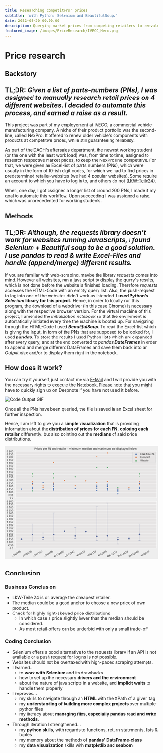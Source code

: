 ```yaml
---
title: Researching competitors' prices
subtitle: 'with Python: Selenium and BeautifulSoup.'
date: 2022-08-30 00:00:00
description: Querying market prices from competing retailers to reevaluate own price positionings.
featured_image: /images/PriceResearch/IVECO_Hero.png
---
```

# Price research
## Backstory
**TL;DR**: *Given a list of parts-numbers (PNs), I was assigned to manually research retail prices on 4 different websites. I decided to automate this process, and earned a raise as a result.*
---
This project was part of my employement at IVECO, a commercial vehicle manufacturing company.
A niche of their product portfolio was the second-line, called NexPro. It offered to renew older vehicle's components with products at competitive prices, while still guaranteeing reliability.

As part of the DACH's aftersales department, the newest working student (or the one with the least work load) was, from time to time, assigned to research respective market prices, to keep the NexPro line competitive. For that, we were given an Excel-list of parts numbers (PNs), which were usually in the form of 10-ish digit codes, for which we had to find prices in predetermined retailer-websites (we had 4 popular websites).
Some require an account to which you have to log in to, and others do not (<a href='https://www.lkw-teile24.de/'>LKW-Teile24</a>).

When, one day, I got assigned a longer list of around 200 PNs, I made it my goal to automate this workflow. Upon succeeding I was assigned a raise, which was unprecedented for working students.

## Methods
**TL;DR**: *Although, the requests library doesn't work for websites running JavaScripts, I found Selenium + Beautiful soup to be a good solution. I use pandas to read & write Excel-Files and handle (append/merge) different results.*
---
If you are familiar with web-scraping, maybe the library *requests* comes into mind. However all websites, run a java script to display the query's results, which is not done before the website is finished loading. Therefore *requests* accesses the HTML-Code with an empty query list. Also, the push-request to log into one of the websites didn't work as intended.
**I used Python's *Selenium* library for this project.** Hence, in order to locally run this program, the download of a webdriver (in this case Chrome) is necessary along with the respective browser version. For the virtual machine of this project, I amended the *initialization notebook* so that the enviroment is automatically initiated every time the machine is booted up.
For navigating through the HTML-Code I used ***BeautifulSoup***.
To read the Excel-list which is giving the input, in form of the PNs that are supposed to be looked for, I used ***pandas***.
To store the results I used Python lists which are expanded after every query, and at the end converted to *pandas **DateFrames*** in order to append and merge different DataFrames and save them back into an *Output.xlsx* and/or to display them right in the notebook.

## How does it work?
You can try it yourself, just contact me via [E-Mail](mailto:jamoosholzer@hotmail.de) and I will provide you with the necessary rights to execute the [Notebook](https://deepnote.com/workspace/my-portfolio-jm-58009eb2-6da1-41a2-bb79-31b60e7dd847/project/Price-Research-e4545de4-2562-4c39-a1c3-3a0b212285e5). <u>Please note</u> that you might have to quickly sign up on Deepnote if you have not used it before.

![Code Output GIF](/images/PriceResearch/Scraping.gif)

Once all the PNs have been queried, the file is saved in an Excel sheet for further inspection.

Hence, I am left to give you a **simple visualization** that is providing information about the **distribution of prices for each PN**, **coloring each retailer** differently, but also pointing out the **medians** of said price distributions.

![Scatterplot and Errorbar](/images/PriceResearch/ScrapeResult.png)

## Conclusion
### Business Conclusion
- LKW-Teile 24 is on average the cheapest retailer.
- The median could be a good anchor to choose a new price of own product.
- Check for highly right-skewed price distributions
    - In which case a price slightly lower than the median should be considered.
    - As most retail-offers can be underbid with only a small trade-off

### Coding Conclusion
- Selenium offers a good alternative to the requests library if an API is not available or a push request for logins is not possible.
- Websites should not be overtaxed with high-paced scraping attempts.
- I learned...
    - to **work with Selenium** and its drawbacks
    - how to set up the necessary **drivers and the environment**
    - about the nature of java scripts in a website, and **implicit waits** to handle them properly
- I improved...
    - my skills to navigate through an **HTML** with the XPath of a given tag
    - my **understanding of building more complex projects** over multiple python files
    - my literacy about **managing files, especially pandas read and write methods**.
- Through iteration I strengthened...
    - my **python skills**, with regards to functions, return statements, lists & tuples
    - my memory about the methods of **pandas' DataFrame-class**
    - my **data visualization** skills with **matplotlib and seaborn**